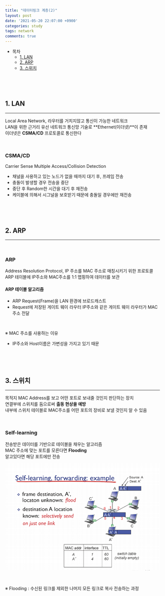 ```yaml
---
title: "데이터링크 계층(2)"
layout: post
date: '2021-05-20 22:07:00 +0900'
categories: study
tags: network
comments: true
---
```


- 목차
    - [1. LAN](#1-lan)
    - [2. ARP](#2-arp)
    - [3. 스위치](#3-스위치)

<br>
<br>
<br>

## 1. LAN
---
Local Area Network, 라우터를 거치지않고 통신이 가능한 네트워크<br>
LAN을 위한 근거리 유선 네트워크 통신망 기술로 **Ethernet(이더넷)**이 존재<br>
이더넷은 **CSMA/CD** 프로토콜로 통신한다<br>

<br>

### CSMA/CD
Carrier Sense Multiple Access/Collision Detection<br>
- 채널을 사용하고 있는 노드가 없을 때까지 대기 후, 프레임 전송
- 충돌이 발생할 경우 전송을 중단
- 중단 후 Random한 시간을 대기 후 재전송
- 케이블에 의해서 시그널을 보호받기 때문에 충돌일 경우에만 재전송

<br>
<br>
<br>

## 2. ARP
---

<br>

### ARP
Address Resolution Protocol, IP 주소를 MAC 주소로 매칭시키기 위한 프로토콜<br>
ARP 테이블에 IP주소와 MAC주소를 1:1 맵핑하여 데이터를 보관<br>

#### ARP 테이블 알고리즘
- ARP Request(Frame)을 LAN 환경에 브로드캐스트
- Request에 저장된 게이트 웨이 라우터 IP주소와 같은 게이트 웨이 라우터가 MAC 주소 전달<br>

<br>


※ MAC 주소를 사용하는 이유<br> 
- IP주소와 Host이름은 가변성을 가지고 있기 때문

<br>
<br>
<br>


## 3. 스위치
---
목적지 MAC Address를 보고 어떤 포트로 보내줄 것인지 판단하는 장치<br>
연결부에 스위치를 둠으로써 **출동 현상을 예방**<br>
내부에 스위치 테이블로 MAC주소를 어떤 포트의 장비로 보낼 것인지 알 수 있음<br>

<br>

### Self-learning
전송받은 데이터를 기반으로 테이블을 채우는 알고리즘<br>
MAC 주소에 맞는 포트를 모른다면 **Flooding**<br>
알고있다면 해당 포트에만 전송<br>

![ex_screenshot](/assets/img/selflearning.PNG)<br>

<br>

※ Flooding : 수신된 링크를 제외한 나머지 모든 링크로 복사 전송하는 과정<br>


